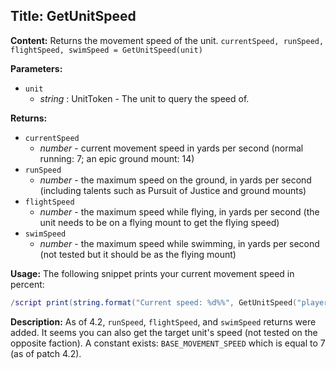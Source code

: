 ## Title: GetUnitSpeed

**Content:**
Returns the movement speed of the unit.
`currentSpeed, runSpeed, flightSpeed, swimSpeed = GetUnitSpeed(unit)`

**Parameters:**
- `unit`
  - *string* : UnitToken - The unit to query the speed of.

**Returns:**
- `currentSpeed`
  - *number* - current movement speed in yards per second (normal running: 7; an epic ground mount: 14)
- `runSpeed`
  - *number* - the maximum speed on the ground, in yards per second (including talents such as Pursuit of Justice and ground mounts)
- `flightSpeed`
  - *number* - the maximum speed while flying, in yards per second (the unit needs to be on a flying mount to get the flying speed)
- `swimSpeed`
  - *number* - the maximum speed while swimming, in yards per second (not tested but it should be as the flying mount)

**Usage:**
The following snippet prints your current movement speed in percent:
```lua
/script print(string.format("Current speed: %d%%", GetUnitSpeed("player") / 7 * 100))
```

**Description:**
As of 4.2, `runSpeed`, `flightSpeed`, and `swimSpeed` returns were added. It seems you can also get the target unit's speed (not tested on the opposite faction).
A constant exists: `BASE_MOVEMENT_SPEED` which is equal to 7 (as of patch 4.2).